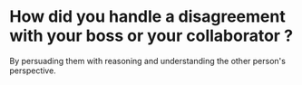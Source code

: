 # How did you handle a disagreement with your boss or your collaborator ?
By persuading them with reasoning and understanding the other person's perspective.
